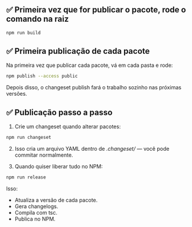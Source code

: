 # 

## ✅ Primeira vez que for publicar o pacote, rode o comando na raiz
```bash
npm run build
```

## ✅ Primeira publicação de cada pacote
Na primeira vez que publicar cada pacote, vá em cada pasta e rode:

```bash
npm publish --access public
```
Depois disso, o changeset publish fará o trabalho sozinho nas próximas versões.


## ✅ Publicação passo a passo
1) Crie um changeset quando alterar pacotes:

```bash
npm run changeset
```
2) Isso cria um arquivo YAML dentro de *.changeset/* — você pode commitar normalmente.

3) Quando quiser liberar tudo no NPM:

```bash
npm run release
```
Isso:
- Atualiza a versão de cada pacote.
- Gera changelogs.
- Compila com tsc.
- Publica no NPM.
